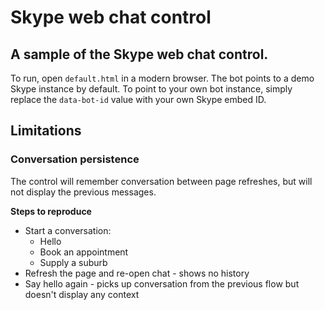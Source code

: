 # Skype web chat control

## A sample of the Skype web chat control.
To run, open `default.html` in a modern browser. The bot points to a demo Skype instance by default. 
To point to your own bot instance, simply replace the `data-bot-id` value with your own Skype embed ID.

## Limitations

### Conversation persistence
The control will remember conversation between page refreshes, but will not display the previous messages.

**Steps to reproduce**
 - Start a conversation:
	 - Hello 
	 - Book an appointment 
	 - Supply a suburb
 - Refresh the page and re-open chat - shows no history
 - Say hello again - picks up conversation from the previous flow but doesn't display any context